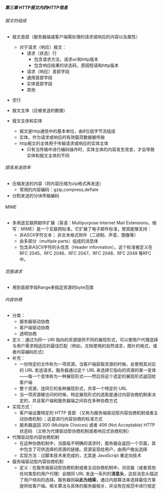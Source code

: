 ##### 第三章 HTTP报文内的HTTP信息

###### 报文的组成

- 报文首部（服务器端或客户端需处理的请求或响应的内容以及属性）
  - 对于请求（响应）报文：
    - 请求（状态）行
      - 包含请求方法，请求uri和http版本
      - 包含响应结果的状态码，原因短语和http版本
    - 请求（响应）首部字段
    - 通用首部字段
    - 实体首部字段
    - 其他
- 空行
- 报文主体（应被发送的数据）

- 报文主体和实体
  - 报文是http通信中的基本单位，由8位组字节流组成
  - 实体，作为请求或响应的有效载荷数据被传输
  - http报文的主体用于传输请求或响应的实体主体
    - 只有当传输中进行编码操作时，实体主体的内容发生改变，才会导致实体和报文主体的不同





###### 提高发送效率

- 压缩发送的内容（将内容压缩为zip格式再发送）
  - 常用的内容编码：gzip,compress,deflate
- 分割发送的分块传输编码





###### MIME

- 多用途互联网邮件扩展（英语：Multipurpose Internet Mail Extensions，缩写：MIME）是一个互联网标准，它扩展了电子邮件标准，使其能够支持： 
  - 非ASCII字符文本； 非文本格式附件（二进制、声音、图像等）
  - 由多部分（multiple parts）组成的消息体
  - 包含非ASCII字符的头信息（Header information）。这个标准被定义在 RFC 2045、RFC 2046、RFC 2047、RFC 2048、RFC 2049 等RFC中。



###### 范围请求

- 用到首部字段Range来指定资源的byte范围





###### 内容协商

- 分类：	
  - 服务器驱动协商
  - 客户端驱动协商
  - 透明协商
- 定义：通过为同一 URI 指向的资源提供不同的展现形式，可以使用户代理选择与用户需求相适应的最佳匹配（例如，文档使用的自然语言，图片的格式，或者内容编码形式）
- 补充：
  - 一份特定的文件称为一项资源。当客户端获取资源的时候，会使用其对应的 URL 发送请求。服务器通过这个 URL 来选择它指向的资源的某一变体——每一个变体称为一种展现形式——然后将这个选定的展现形式返回给客户端
  - 整个资源，连同它的各种展现形式，共享一个特定的 URL
  - 当一项资源被访问的时候，特定展现形式的选取是通过内容协商机制来决定的，并且客户端和服务器端之间存在多种协商方式
- 实现方式：
  - 客户端设置特定的 HTTP 首部 （又称为服务端驱动型内容协商机制或者主动协商机制）；这是进行内容协商的标准方式
  - 服务器返回 300 (Multiple Choices) 或者 406 (Not Acceptable) HTTP 状态码 （又称为代理驱动型协商机制或者响应式协商机制）
- 代理驱动型内容协商机制
  - 在这种协商机制中，当面临不明确的请求时，服务器会返回一个页面，其中包含了可供选择的资源的链接。资源呈现给用户，由用户做出选择
  - 实现方法：过脚本技术来完成的，尤其是 JavaScript 重定向技术
- 服务端驱动型内容协商机制
  - 定义：在服务端驱动型协商机制或者主动协商机制中，浏览器（或者其他任何类型的用户代理）会随同 URL 发送一系列的**消息头**，这些消息头描述了用户倾向的选择。服务器则**以此为线索**，通过内部算法来选择最佳方案提供给客户端。相关算法与具体的服务器相关，并没有在规范中进行规定